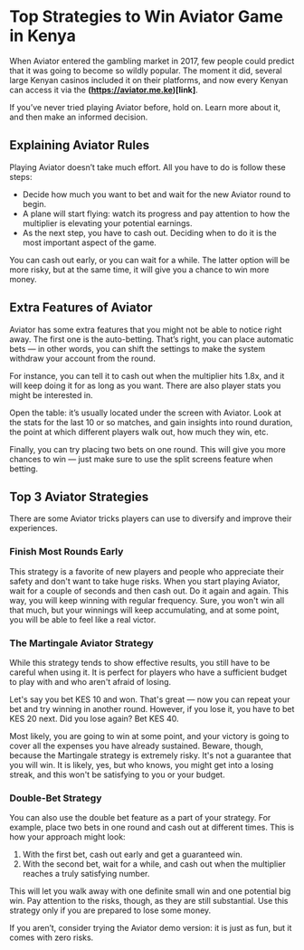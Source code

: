 # Top Strategies to Win Aviator Game in Kenya

When Aviator entered the gambling market in 2017, few people could predict that it was going to become so wildly popular. The moment it did, several large Kenyan casinos included it on their platforms, and now every Kenyan can access it via the **(https://aviator.me.ke)[link]**.

If you’ve never tried playing Aviator before, hold on. Learn more about it, and then make an informed decision.   

## Explaining Aviator Rules

Playing Aviator doesn’t take much effort. All you have to do is follow these steps:

<ul>
<li>Decide how much you want to bet and wait for the new Aviator round to begin.</li>
<li>A plane will start flying: watch its progress and pay attention to how the multiplier is elevating your potential earnings.</li> 
<li>As the next step, you have to cash out. Deciding when to do it is the most important aspect of the game.</li>  
</ul>
  
You can cash out early, or you can wait for a while. The latter option will be more risky, but at the same time, it will give you a chance to win more money. 

## Extra Features of Aviator

Aviator has some extra features that you might not be able to notice right away. The first one is the auto-betting. That’s right, you can place automatic bets — in other words, you can shift the settings to make the system withdraw your account from the round. 

For instance, you can tell it to cash out when the multiplier hits 1.8x, and it will keep doing it for as long as you want.
There are also player stats you might be interested in. 

Open the table: it’s usually located under the screen with Aviator. Look at the stats for the last 10 or so matches, and gain insights into round duration, the point at which different players walk out, how much they win, etc.  

Finally, you can try placing two bets on one round. This will give you more chances to win — just make sure to use the split screens feature when betting.    

## Top 3 Aviator Strategies

There are some Aviator tricks players can use to diversify and improve their experiences.  

### Finish Most Rounds Early 

This strategy is a favorite of new players and people who appreciate their safety and don't want to take huge risks. When you start playing Aviator, wait for a couple of seconds and then cash out. Do it again and again. 
This way, you will keep winning with regular frequency. Sure, you won't win all that much, but your winnings will keep accumulating, and at some point, you will be able to feel like a real victor.

### The Martingale Aviator Strategy 

While this strategy tends to show effective results, you still have to be careful when using it. It is perfect for players who have a sufficient budget to play with and who aren't afraid of losing. 

Let's say you bet KES 10 and won. That's great — now you can repeat your bet and try winning in another round. However, if you lose it, you have to bet KES 20 next. Did you lose again? Bet KES 40. 

Most likely, you are going to win at some point, and your victory is going to cover all the expenses you have already sustained. Beware, though, because the Martingale strategy is extremely risky. It's not a guarantee that you will win. It is likely, yes, but who knows, you might get into a losing streak, and this won't be satisfying to you or your budget.

### Double-Bet Strategy 

You can also use the double bet feature as a part of your strategy. For example, place two bets in one round and cash out at different times. This is how your approach might look:

<ol>
<li>With the first bet, cash out early and get a guaranteed win.</li> 
<li>With the second bet, wait for a while, and cash out when the multiplier reaches a truly satisfying number.</li>  
</ol>

This will let you walk away with one definite small win and one potential big win. Pay attention to the risks, though, as they are still substantial. Use this strategy only if you are prepared to lose some money. 

If you aren’t, consider trying the Aviator demo version: it is just as fun, but it comes with zero risks.  
